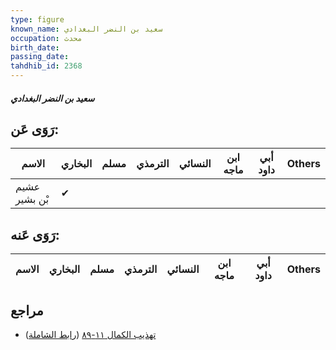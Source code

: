 ```yaml
---
type: figure
known_name: سعيد بن النضر البغدادي
occupation: محدث
birth_date:
passing_date:
tahdhib_id: 2368
---
```

##### سعيد بن النضر البغدادي

## رَوَى عَن:
| الاسم         | البخاري | مسلم | الترمذي | النسائي | ابن ماجه | أبي داود | Others |
| ------------- | ------- | ---- | ------- | ------- | -------- | -------- | ------ |
| عشيم بْن بشير | ✔       |      |         |         |          |          |        |
## رَوَى عَنه:
| الاسم | البخاري | مسلم | الترمذي | النسائي | ابن ماجه | أبي داود | Others |
| ----- | ------- | ---- | ------- | ------- | -------- | -------- | ------ |
## مراجع
- [تهذيب الكمال ١١-٨٩](obsidian://open?vault=Tahdhib-al-Kamal&file=Figures/٢٣٦٨-سعيد%20بن%20النضر%20البغدادي) ([رابط الشاملة](https://shamela.ws/book/3722/5409))